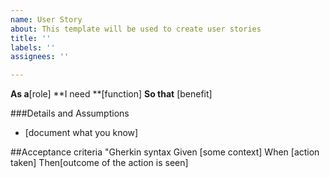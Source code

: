 ```yaml
---
name: User Story
about: This template will be used to create user stories
title: ''
labels: ''
assignees: ''

---
```


**As a**[role]
**I need **[function]
**So that** [benefit]

###Details and Assumptions
* [document what you know]

##Acceptance criteria
"Gherkin syntax
Given [some context]
When [action taken]
Then[outcome of the action is seen]
